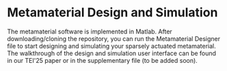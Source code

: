 # Metamaterial Design and Simulation
The metamaterial software is implemented in Matlab. After downloading/cloning the repository, you can run the Metamaterial Designer file to start designing and simulating your sparsely actuated metamaterial. The walkthrough of the design and simulation user interface can be found in our TEI'25 paper or in the supplementary file (to be added soon). 
